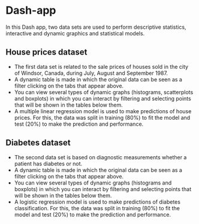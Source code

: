 # Dash-app

In this Dash app, two data sets are used to perform descriptive statistics, interactive and dynamic graphics and statistical models.

## House prices dataset
- The first data set is related to the sale prices of houses sold in the city of Windsor, Canada, during July, August and September 1987.
- A dynamic table is made in which the original data can be seen as a filter clicking on the tabs that appear above. 
- You can view several types of dynamic graphs (histograms, scatterplots and boxplots) in which you can interact by filtering and selecting points that will be shown in the tables below them.
- A multiple linear regression model is used to make predictions of house prices. For this, the data was split in training (80%) to fit the model and test (20%) to make the prediction and performance.


## Diabetes dataset

- The second data set is based on diagnostic measurements whether a patient has diabetes or not.
- A dynamic table is made in which the original data can be seen as a filter clicking on the tabs that appear above. 
- You can view several types of dynamic graphs (histograms and boxplots) in which you can interact by filtering and selecting points that will be shown in the tables below them.
- A logistic regression model is used to make predictions of diabetes classification. For this, the data was split in training (80%) to fit the model and test (20%) to make the prediction and performance.
